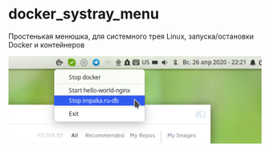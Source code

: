 # docker_systray_menu
Простенькая менюшка, для системного трея Linux, запуска/остановки Docker и контейнеров

![Иллюстрация к проекту](https://github.com/PavelVershinin/docker_systray_menu/blob/master/screenshot.png)